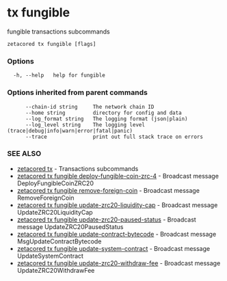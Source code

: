 # tx fungible

fungible transactions subcommands

```
zetacored tx fungible [flags]
```

### Options

```
  -h, --help   help for fungible
```

### Options inherited from parent commands

```
      --chain-id string     The network chain ID
      --home string         directory for config and data 
      --log_format string   The logging format (json|plain) 
      --log_level string    The logging level (trace|debug|info|warn|error|fatal|panic) 
      --trace               print out full stack trace on errors
```

### SEE ALSO

* [zetacored tx](zetacored_tx.md)	 - Transactions subcommands
* [zetacored tx fungible deploy-fungible-coin-zrc-4](zetacored_tx_fungible_deploy-fungible-coin-zrc-4.md)	 - Broadcast message DeployFungibleCoinZRC20
* [zetacored tx fungible remove-foreign-coin](zetacored_tx_fungible_remove-foreign-coin.md)	 - Broadcast message RemoveForeignCoin
* [zetacored tx fungible update-zrc20-liquidity-cap](zetacored_tx_fungible_update-zrc20-liquidity-cap.md)	 - Broadcast message UpdateZRC20LiquidityCap
* [zetacored tx fungible update-zrc20-paused-status](zetacored_tx_fungible_update-zrc20-paused-status.md) - Broadcast message UpdateZRC20PausedStatus
* [zetacored tx fungible update-contract-bytecode](zetacored_tx_fungible_update-contract-bytecode.md) - Broadcast message MsgUpdateContractBytecode
* [zetacored tx fungible update-system-contract](zetacored_tx_fungible_update-system-contract.md) - Broadcast message UpdateSystemContract
* [zetacored tx fungible update-zrc20-withdraw-fee](zetacored_tx_fungible_update-zrc20-withdraw-fee.md) - Broadcast message UpdateZRC20WithdrawFee

